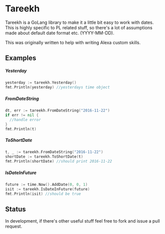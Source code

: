 # Tareekh

Tareekh is a GoLang library to make it a little bit easy to work with dates. This is highly specific to PL related stuff, so there's a lot of assumptions made about default date format etc. (YYYY-MM-DD).

This was originally written to help with writing Alexa custom skills.

## Examples

##### Yesterday

```go
yesterday := tareekh.Yesterday()
fmt.Println(yesterday) //yesterdays time object
```

##### FromDateString

```go
dt, err := tareekh.FromDateString("2016-11-22")
if err != nil {
  //handle error
}
fmt.Println(t)
```

##### ToShortDate

```go
t, _ := tareekh.FromDateString("2016-11-22")
shortDate := tareekh.ToShortDate(t)
fmt.Println(shortDate) //should print 2016-11-22
```


##### IsDateInFuture
```go
future := time.Now().AddDate(0, 0, 1)
isit := tareekh.IsDateInFuture(future)
fmt.Println(isit) //should be true
```

## Status

In development, if there's other useful stuff feel free to fork and issue a pull request.
